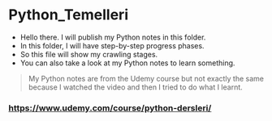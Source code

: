 # Python_Temelleri

- Hello there. I will publish my Python notes in this folder.
- In this folder, I will have step-by-step progress phases.
- So this file will show my crawling stages.
- You can also take a look at my Python notes to learn something.

> My Python notes are from the Udemy course but not exactly the same because I watched the video and then I tried to do what I learnt.
### https://www.udemy.com/course/python-dersleri/
